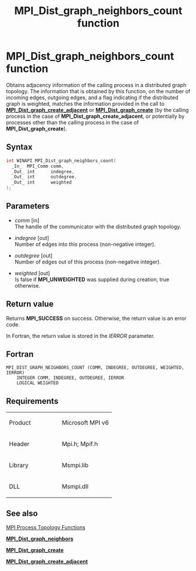 ﻿---
title: MPI_Dist_graph_neighbors_count function
TOCTitle: MPI_Dist_graph_neighbors_count function
ms:assetid: 1016274C-C079-4770-962E-8036FF696B71
ms:mtpsurl: https://msdn.microsoft.com/en-us/library/Mt147725(v=VS.85)
ms:contentKeyID: 65803982
ms.date: 03/28/2018
mtps_version: v=VS.85
f1_keywords:
- MPI_DIST_GRAPH_NEIGHBORS_COUNT
- mpif/MPI_Dist_graph_neighbors_count
- mpi/MPI_DIST_GRAPH_NEIGHBORS_COUNT
dev_langs:
- C++
- C
api_location:
- Msmpi.dll
api_name:
- MPI_Dist_graph_neighbors_count
api_type:
- DLLExport
product:
- Windows
topic_type:
- apiref
- kbSyntax
product_family_name: VS
ROBOTS: INDEX,FOLLOW
---

# MPI\_Dist\_graph\_neighbors\_count function

Obtains adjacency information of the calling process in a distributed graph topology. The information that is obtained by this function, on the number of incoming edges, outgoing edges, and a flag indicating if the distributed graph is weighted, matches the information provided in the call to [**MPI\_Dist\_graph\_create\_adjacent**](mpi-dist-graph-create-adjacent-function.md) or [**MPI\_Dist\_graph\_create**](mpi-dist-graph-create-function.md) (by the calling process in the case of **MPI\_Dist\_graph\_create\_adjacent**, or potentially by processes other than the calling process in the case of **MPI\_Dist\_graph\_create**).

## Syntax

``` c++
int WINAPI MPI_Dist_graph_neighbors_count(
  _In_  MPI_Comm comm,
  _Out_ int      indegree,
  _Out_ int      outdegree,
  _Out_ int      weighted
);
```

## Parameters

  - *comm* \[in\]  
    The handle of the communicator with the distributed graph topology.

  - *indegree* \[out\]  
    Number of edges into this process (non-negative integer).

  - *outdegree* \[out\]  
    Number of edges out of this process (non-negative integer).

  - *weighted* \[out\]  
    Is false if **MPI\_UNWEIGHTED** was supplied during creation, true otherwise.

## Return value

Returns **MPI\_SUCCESS** on success. Otherwise, the return value is an error code.

In Fortran, the return value is stored in the *IERROR* parameter.

## Fortran

    MPI_DIST_GRAPH_NEIGHBORS_COUNT (COMM, INDEGREE, OUTDEGREE, WEIGHTED, IERROR)
        INTEGER COMM, INDEGREE, OUTDEGREE, IERROR
        LOGICAL WEIGHTED

## Requirements

<table>
<colgroup>
<col style="width: 50%" />
<col style="width: 50%" />
</colgroup>
<tbody>
<tr class="odd">
<td><p>Product</p></td>
<td><p>Microsoft MPI v6</p></td>
</tr>
<tr class="even">
<td><p>Header</p></td>
<td>Mpi.h;
Mpif.h</td>
</tr>
<tr class="odd">
<td><p>Library</p></td>
<td>Msmpi.lib</td>
</tr>
<tr class="even">
<td><p>DLL</p></td>
<td>Msmpi.dll</td>
</tr>
</tbody>
</table>


## See also

[MPI Process Topology Functions](mpi-process-topology-functions.md)

[**MPI\_Dist\_graph\_neighbors**](mpi-dist-graph-neighbors-count-function.md)

[**MPI\_Dist\_graph\_create**](mpi-dist-graph-create-function.md)

[**MPI\_Dist\_graph\_create\_adjacent**](mpi-dist-graph-create-adjacent-function.md)

